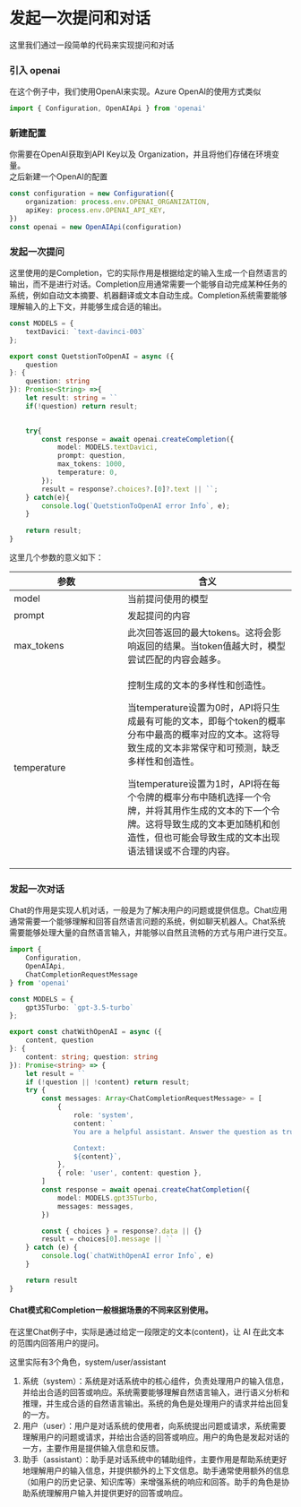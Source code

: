 # 发起一次提问和对话

这里我们通过一段简单的代码来实现提问和对话



### 引入 openai

在这个例子中，我们使用OpenAI来实现。Azure OpenAI的使用方式类似

```typescript
import { Configuration, OpenAIApi } from 'openai'
```



### 新建配置

你需要在OpenAI获取到API Key以及 Organization，并且将他们存储在环境变量。\
之后新建一个OpenAI的配置

```typescript
const configuration = new Configuration({
    organization: process.env.OPENAI_ORGANIZATION,
    apiKey: process.env.OPENAI_API_KEY,
})
const openai = new OpenAIApi(configuration)
```



### 发起一次提问

这里使用的是Completion，它的实际作用是根据给定的输入生成一个自然语言的输出，而不是进行对话。Completion应用通常需要一个能够自动完成某种任务的系统，例如自动文本摘要、机器翻译或文本自动生成。Completion系统需要能够理解输入的上下文，并能够生成合适的输出。

```typescript
const MODELS = {
    textDavici: `text-davinci-003`
};

export const QuetstionToOpenAI = async ({
    question
}: {
    question: string
}): Promise<String> =>{
    let result: string = ``
    if(!question) return result;
    

    try{
        const response = await openai.createCompletion({
            model: MODELS.textDavici,
            prompt: question,
            max_tokens: 1000,
            temperature: 0,
        });
        result = response?.choices?.[0]?.text || ``;
    } catch(e){
        console.log(`QuetstionToOpenAI error Info`, e);
    }
    
    return result;
}
```

这里几个参数的意义如下：

<table><thead><tr><th width="187">参数</th><th>含义</th></tr></thead><tbody><tr><td>model</td><td>当前提问使用的模型</td></tr><tr><td>prompt</td><td>发起提问的内容</td></tr><tr><td>max_tokens</td><td>此次回答返回的最大tokens。这将会影响返回的结果。当token值越大时，模型尝试匹配的内容会越多。</td></tr><tr><td>temperature</td><td><p>控制生成的文本的多样性和创造性。</p><p>当temperature设置为0时，API将只生成最有可能的文本，即每个token的概率分布中最高的概率对应的文本。这将导致生成的文本非常保守和可预测，缺乏多样性和创造性。</p><p>当temperature设置为1时，API将在每个令牌的概率分布中随机选择一个令牌，并将其用作生成的文本的下一个令牌。这将导致生成的文本更加随机和创造性，但也可能会导致生成的文本出现语法错误或不合理的内容。</p></td></tr></tbody></table>



### 发起一次对话

Chat的作用是实现人机对话，一般是为了解决用户的问题或提供信息。Chat应用通常需要一个能够理解和回答自然语言问题的系统，例如聊天机器人。Chat系统需要能够处理大量的自然语言输入，并能够以自然且流畅的方式与用户进行交互。

```typescript
import { 
    Configuration, 
    OpenAIApi, 
    ChatCompletionRequestMessage 
} from 'openai'

const MODELS = {
    gpt35Turbo: `gpt-3.5-turbo`
};

export const chatWithOpenAI = async ({ 
    content, question 
}: { 
    content: string; question: string 
}): Promise<string> => {
    let result = ``
    if (!question || !content) return result;
    try {
        const messages: Array<ChatCompletionRequestMessage> = [
            {
                role: 'system',
                content: `
                You are a helpful assistant. Answer the question as truthfully as possible using the provided text, and if the answer is not contained within the text below, say "I don't know."

                Context:
                ${content}`,
            },
            { role: 'user', content: question },
        ]
        const response = await openai.createChatCompletion({
            model: MODELS.gpt35Turbo,
            messages: messages,
        })

        const { choices } = response?.data || {}
        result = choices[0].message || ``
    } catch (e) {
        console.log(`chatWithOpenAI error Info`, e)
    }

    return result
}
```

#### Chat模式和Completion一般根据场景的不同来区别使用。

在这里Chat例子中，实际是通过给定一段限定的文本(content)，让 AI 在此文本的范围内回答用户的提问。

这里实际有3个角色，system/user/assistant

1. 系统（system）：系统是对话系统中的核心组件，负责处理用户的输入信息，并给出合适的回答或响应。系统需要能够理解自然语言输入，进行语义分析和推理，并生成合适的自然语言输出。系统的角色是处理用户的请求并给出回复的一方。
2. 用户（user）：用户是对话系统的使用者，向系统提出问题或请求，系统需要理解用户的问题或请求，并给出合适的回答或响应。用户的角色是发起对话的一方，主要作用是提供输入信息和反馈。
3. 助手（assistant）：助手是对话系统中的辅助组件，主要作用是帮助系统更好地理解用户的输入信息，并提供额外的上下文信息。助手通常使用额外的信息（如用户的历史记录、知识库等）来增强系统的响应和回答。助手的角色是协助系统理解用户输入并提供更好的回答或响应。

